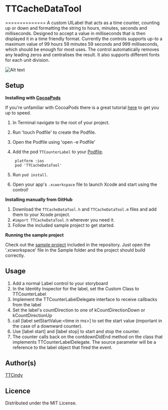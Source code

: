 # TTCacheDataTool
==============
A custom UILabel that acts as a time counter, counting up or down and formatting the string to hours, minutes, seconds and milliseconds. Designed to accept a value in milliseconds that is then displayed it in a time friendly format. Currently the controls supports up-to a maximum value of 99 hours 59 minutes 59 seconds and 999 milliseconds, which should be enough for most uses. The control automatically removes any leading zeros and centralises the result. It also supports different fonts for each unit division.

![Alt text](/screenshot.PNG "TTCounterLabel")

Setup
-----

**Installing with [CocoaPods](http://cocoapods.org)**

If you're unfamiliar with CocoaPods there is a great tutorial [here](http://www.raywenderlich.com/12139/introduction-to-cocoapods) to get you up to speed.

1. In Terminal navigate to the root of your project.
2. Run 'touch Podfile' to create the Podfile.
3. Open the Podfile using 'open -e Podfile'
4. Add the pod `TTCounterLabel` to your [Podfile](https://github.com/CocoaPods/CocoaPods/wiki/A-Podfile).

        platform :ios
        pod 'TTCacheDataTool'
        
5. Run `pod install`.
6. Open your app's `.xcworkspace` file to launch Xcode and start using the control!

**Installing manually from GitHub**

1.  Download the `TTCacheDataTool.h` and `TTCacheDataTool.m` files and add them to your Xcode project.
2.  `#import TTCacheDataTool.h` wherever you need it.
3.  Follow the included sample project to get started.

**Running the sample project**

Check out the [sample project](https://github.com/zhizihuadeaitan/TTCacheDataTool) included in the repository. Just open the '.xcworkspace' file in the Sample folder and the project should build correctly.

Usage
-----

1. Add a normal Label control to your storyboard
2. In the Identity Inspector for the label, set the Custom Class to TTCounterLabel
3. Implement the TTCounterLabelDelegate interface to receive callbacks from the label
4. Set the label's countDirection to one of kCountDirectionDown or kCountDirectionUp
5. call [label setStartValue:&lt;time in ms>] to set the start value (important in the case of a downward counter).
6. Use [label start] and [label stop] to start and stop the counter.
7. The counter calls back on the contdownDidEnd method on the class that implements TTCounterLabelDelegate. The source parameter will be a reference to the label object that fired the event.

Author(s)
-------

[TTCindy](https://github.com/zhizihuadeaitan/TTCacheDataTool)


Licence
-------

Distributed under the MIT License.
